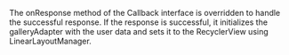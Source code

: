 The onResponse method of the Callback interface is overridden to handle the successful response. 
If the response is successful, it initializes the galleryAdapter with the user data and sets it to the RecyclerView using LinearLayoutManager.
